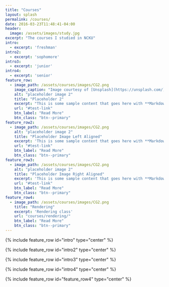 ```yaml
---
title: "Courses"
layout: splash
permalink: /courses/
date: 2016-03-23T11:48:41-04:00
header:
  image: /assets/images/study.jpg
excerpt: "The courses I studied in NCKU"
intro: 
  - excerpt: 'freshman'
intro2: 
  - excerpt: 'sophomore'
intro3: 
  - excerpt: 'junior'
intro4: 
  - excerpt: 'senior'  
feature_row:
  - image_path: /assets/courses/images/CG2.png
    image_caption: "Image courtesy of [Unsplash](https://unsplash.com/)"
    alt: "placeholder image 2"
    title: "Placeholder 2"
    excerpt: "This is some sample content that goes here with **Markdown** formatting."
    url: "#test-link"
    btn_label: "Read More"
    btn_class: "btn--primary"
feature_row2:
  - image_path: /assets/courses/images/CG2.png
    alt: "placeholder image 2"
    title: "Placeholder Image Left Aligned"
    excerpt: 'This is some sample content that goes here with **Markdown** formatting. Left aligned with `type="left"`'
    url: "#test-link"
    btn_label: "Read More"
    btn_class: "btn--primary"
feature_row3:
  - image_path: /assets/courses/images/CG2.png
    alt: "placeholder image 2"
    title: "Placeholder Image Right Aligned"
    excerpt: 'This is some sample content that goes here with **Markdown** formatting. Right aligned with `type="right"`'
    url: "#test-link"
    btn_label: "Read More"
    btn_class: "btn--primary"
feature_row4:
  - image_path: /assets/courses/images/CG2.png
    title: "Rendering"
    excerpt: 'Rendering class'
    url: "courses/rendering/"
    btn_label: "Read More"
    btn_class: "btn--primary"
---
```


{% include feature_row id="intro" type="center" %}

<!--
{% include feature_row %}
-->

{% include feature_row id="intro2" type="center" %}

<!--  
{% include feature_row id="feature_row2" type="center" %}
-->

{% include feature_row id="intro3" type="center" %}

<!--  
{% include feature_row id="feature_row3" type="center" %}
-->

{% include feature_row id="intro4" type="center" %}


{% include feature_row id="feature_row4" type="center" %}


